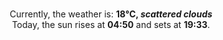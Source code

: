 <p  align="center"><br/>Currently, the weather is: <b> 18°C, <i>scattered clouds</i></b></br>Today, the sun rises at <b>04:50</b> and sets at <b>19:33</b>.</p>